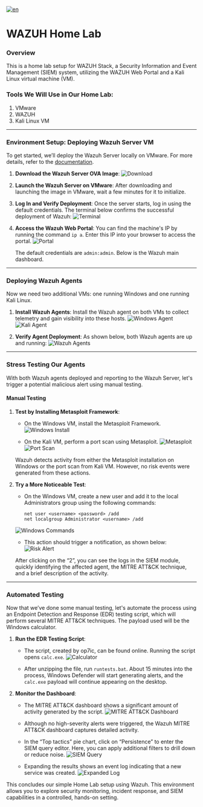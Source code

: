 
[![en](https://img.shields.io/badge/lang-RU-red.svg)](https://github.com/LITHUM1/Wazuh-Home-Lab/blob/main/README.RU.md)

# WAZUH Home Lab

### Overview
This is a home lab setup for WAZUH Stack, a Security Information and Event Management (SIEM) system, utilizing the WAZUH Web Portal and a Kali Linux virtual machine (VM).

### Tools We Will Use in Our Home Lab:
1. VMware
2. WAZUH
3. Kali Linux VM

---

### Environment Setup: Deploying Wazuh Server VM

To get started, we’ll deploy the Wazuh Server locally on VMware. For more details, refer to the [documentation](https://documentation.wazuh.com/current/deployment-options/virtual-machine/virtual-machine.html).

1. **Download the Wazuh Server OVA Image**:
   ![Download](https://raw.githubusercontent.com//LITHUM1/Wazuh-Home-Lab/main/Assets/Download-Wazuh-server-image.png)

2. **Launch the Wazuh Server on VMware**:
   After downloading and launching the image in VMware, wait a few minutes for it to initialize.

3. **Log In and Verify Deployment**:
   Once the server starts, log in using the default credentials. The terminal below confirms the successful deployment of Wazuh:
   ![Terminal](https://raw.githubusercontent.com//LITHUM1/Wazuh-Home-Lab/main/Assets/up-and-running.png)

4. **Access the Wazuh Web Portal**:
   You can find the machine's IP by running the command `ip a`. Enter this IP into your browser to access the portal.
   ![Portal](https://raw.githubusercontent.com//LITHUM1/Wazuh-Home-Lab/main/Assets/Wazuh-portal.png)

   The default credentials are `admin:admin`. Below is the Wazuh main dashboard.

---

### Deploying Wazuh Agents

Now we need two additional VMs: one running Windows and one running Kali Linux.

1. **Install Wazuh Agents**:
   Install the Wazuh agent on both VMs to collect telemetry and gain visibility into these hosts.
   ![Windows Agent](https://raw.githubusercontent.com//LITHUM1/Wazuh-Home-Lab/main/Assets/Win-Agent.png)
   ![Kali Agent](https://raw.githubusercontent.com//LITHUM1/Wazuh-Home-Lab/main/Assets/Kali-agent.png)

2. **Verify Agent Deployment**:
   As shown below, both Wazuh agents are up and running:
   ![Wazuh Agents](https://raw.githubusercontent.com//LITHUM1/Wazuh-Home-Lab/main/Assets/Wazuh-agents.png)

---

### Stress Testing Our Agents

With both Wazuh agents deployed and reporting to the Wazuh Server, let's trigger a potential malicious alert using manual testing.

#### Manual Testing

1. **Test by Installing Metasploit Framework**:
   - On the Windows VM, install the Metasploit Framework.
   ![Windows Install](https://raw.githubusercontent.com//LITHUM1/Wazuh-Home-Lab/main/Assets/installing-metasploit-windows.png)

   - On the Kali VM, perform a port scan using Metasploit.
   ![Metasploit](https://raw.githubusercontent.com//LITHUM1/Wazuh-Home-Lab/main/Assets/metasploit-kali.png)
   ![Port Scan](https://raw.githubusercontent.com//LITHUM1/Wazuh-Home-Lab/main/Assets/port-scanner.png)

   Wazuh detects activity from either the Metasploit installation on Windows or the port scan from Kali VM. However, no risk events were generated from these actions.

2. **Try a More Noticeable Test**:
   - On the Windows VM, create a new user and add it to the local Administrators group using the following commands:
     ```shell
     net user <username> <password> /add
     net localgroup Administrator <username> /add
     ```
   ![Windows Commands](https://raw.githubusercontent.com//LITHUM1/Wazuh-Home-Lab/main/Assets/adding-user.png)

   - This action should trigger a notification, as shown below:
   ![Risk Alert](https://raw.githubusercontent.com//LITHUM1/Wazuh-Home-Lab/main/Assets/report-Wazuh.png)

   After clicking on the “2”, you can see the logs in the SIEM module, quickly identifying the affected agent, the MITRE ATT&CK technique, and a brief description of the activity.

---

### Automated Testing

Now that we’ve done some manual testing, let's automate the process using an Endpoint Detection and Response (EDR) testing script, which will perform several MITRE ATT&CK techniques. The payload used will be the Windows calculator.

1. **Run the EDR Testing Script**:
   - The script, created by op7ic, can be found online. Running the script opens `calc.exe`.
   ![Calculator](https://raw.githubusercontent.com//LITHUM1/Wazuh-Home-Lab/main/Assets/cal-script.png)

   - After unzipping the file, run `runtests.bat`. About 15 minutes into the process, Windows Defender will start generating alerts, and the `calc.exe` payload will continue appearing on the desktop.

2. **Monitor the Dashboard**:
   - The MITRE ATT&CK dashboard shows a significant amount of activity generated by the script.
   ![MITRE ATT&CK Dashboard](https://raw.githubusercontent.com//LITHUM1/Wazuh-Home-Lab/main/Assets/wazuh-mitre-attack.png)

   - Although no high-severity alerts were triggered, the Wazuh MITRE ATT&CK dashboard captures detailed activity.

   - In the “Top tactics” pie chart, click on “Persistence” to enter the SIEM query editor. Here, you can apply additional filters to drill down or reduce noise.
   ![SIEM Query](https://raw.githubusercontent.com//LITHUM1/Wazuh-Home-Lab/main/Assets/event-t1078.png)

   - Expanding the results shows an event log indicating that a new service was created.
   ![Expanded Log](https://raw.githubusercontent.com//LITHUM1/Wazuh-Home-Lab/main/Assets/script.png)

This concludes our simple Home Lab setup using Wazuh. This environment allows you to explore security monitoring, incident response, and SIEM capabilities in a controlled, hands-on setting.




















